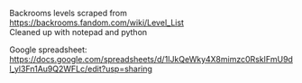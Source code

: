 Backrooms levels scraped from https://backrooms.fandom.com/wiki/Level_List  
Cleaned up with notepad and python
  
Google spreadsheet: https://docs.google.com/spreadsheets/d/1IJkQeWky4X8mimzc0RskIFmU9dl_yl3Fn1Au9Q2WFLc/edit?usp=sharing
